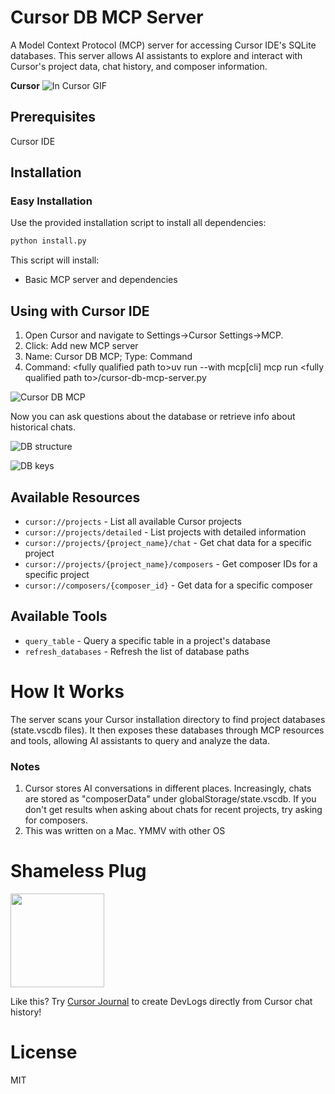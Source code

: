 # Cursor DB MCP Server

A Model Context Protocol (MCP) server for accessing Cursor IDE's SQLite databases. This server allows AI assistants to explore and interact with Cursor's project data, chat history, and composer information.

<!-- __Claude__
![In Claude GIF](./img/cursor-db-mcp-claude.gif) -->

__Cursor__
![In Cursor GIF](./img/cursor-db-mcp-in-cursor.gif)


## Prerequisites

Cursor IDE
<!-- Claude Desktop (if you want to use MCP in Claude) -->

## Installation

### Easy Installation

Use the provided installation script to install all dependencies:

```bash
python install.py
```

This script will install:
- Basic MCP server and dependencies

<!-- ### Manual Installation

1. Clone this repository:
```bash
git clone https://github.com/yourusername/cursor-db-mcp.git
cd cursor-db-mcp
```

2. Install basic dependencies:
```bash
pip install -r requirements.txt
```

3. Install MCP CLI tools (optional, for testing):
```bash
pip install 'mcp[cli]'  # Note the quotes around mcp[cli]
```

If the above command fails, you can install the CLI dependencies directly:
```bash
pip install typer rich
``` -->

<!-- ## Usage

### Using with Claude Desktop

1. Install the MCP server in Claude Desktop:
```bash
mcp install cursor-db-mcp-server.py
```

2. In Claude Desktop, you can now access your Cursor data by asking questions like:
   - "Show me a list of my Cursor projects"
   - "What's in my chat history for project X?"
   - "Find composer data for composer ID Y"

   See detailed examples below

Note: If Claude shows an error connecting to this MCP it's likely because it can't find uv. To fix this, change the command value to include the fully qualified path to uv. For example:
```
    "Cursor DB Manager": {
      "command": "/Users/johndamask/.local/bin/uv",
      "args": [
        "run",
        "--with",
        "mcp[cli]",
        "mcp",
        "run",
        "/Users/johndamask/code/cursor-db-mcp/cursor-db-mcp-server.py"
      ]
    }
``` -->

## Using with Cursor IDE

1. Open Cursor and navigate to Settings->Cursor Settings->MCP. 
2. Click: Add new MCP server
3. Name: Cursor DB MCP; Type: Command
4. Command: \<fully qualified path to\>uv run --with mcp[cli] mcp run \<fully qualified path to\>/cursor-db-mcp-server.py 

![Cursor DB MCP](./img/cursor-db-mcp.png)

Now you can ask questions about the database or retrieve info about historical chats.

![DB structure](./img/cursor-db-structure.png)

![DB keys](./img/cursor-db-keys.png)


## Available Resources

- `cursor://projects` - List all available Cursor projects
- `cursor://projects/detailed` - List projects with detailed information
- `cursor://projects/{project_name}/chat` - Get chat data for a specific project
- `cursor://projects/{project_name}/composers` - Get composer IDs for a specific project
- `cursor://composers/{composer_id}` - Get data for a specific composer

## Available Tools

- `query_table` - Query a specific table in a project's database
- `refresh_databases` - Refresh the list of database paths


<!-- # Example Usage with Claude

## Listing Projects

**User**: "Can you show me a list of my Cursor projects?"

**Claude**: 
```
I'll retrieve a list of your Cursor projects.

Here are the Cursor projects I found:
- project1 (path: /Users/username/Library/Application Support/Cursor/User/workspaceStorage/abc123/state.vscdb)
- project2 (path: /Users/username/Library/Application Support/Cursor/User/workspaceStorage/def456/state.vscdb)
- custom-project (path: /Users/username/code/custom-project/state.vscdb)
```

## Viewing Chat History

**User**: "Show me the chat history from my 'project1' project."

**Claude**:
```
I'll retrieve the chat history from your 'project1' project.

Here's the chat history I found:

Chat: "Understanding React Hooks"
- You: "Can you explain how useEffect works in React?"
- Claude: "The useEffect hook in React is used for handling side effects in functional components..."

Chat: "Debugging API Connection"
- You: "I'm getting a 401 error when connecting to the API. Here's my code..."
- Claude: "It looks like you're missing the authorization header in your request..."
```

## Querying Database Tables

**User**: "Can you search for keys related to 'settings' in the ItemTable of my 'project1' project?"

**Claude**:
```
I'll search for keys related to 'settings' in the ItemTable of your 'project1' project.

Here are the results:
1. Key: "workbench.settings.editor"
   Value: {"mode": "ui", "lastFocusedSettingId": "editor.fontSize"}

2. Key: "settings.language"
   Value: "en"

3. Key: "settings.theme"
   Value: "dark"
```

## Analyzing Chat Data

**User**: "Can you analyze the chat data from my 'project1' project and tell me what topics I've been discussing most frequently?"

**Claude**:
```
I'll analyze the chat data from your 'project1' project.

Based on your chat history, here are the most frequent topics you've been discussing:
1. React Hooks and Components (5 conversations)
2. API Integration (3 conversations)
3. CSS Styling (2 conversations)
4. Performance Optimization (2 conversations)
5. Debugging (1 conversation)

The most common questions were about state management in React and handling API responses.
``` 

# Architecture

The server uses the Model Context Protocol (MCP) to expose Cursor's SQLite databases to AI assistants. Key components include:

1. **Lifespan Context Management**: The server uses MCP's lifespan API to efficiently manage resources throughout the server's lifecycle.

2. **CursorDBManager**: Handles the detection and management of Cursor projects and their databases.

3. **Resources**: Expose data from Cursor databases as MCP resources.

4. **Tools**: Provide functionality to query databases and manage projects.

5. **Prompts**: Define reusable templates for AI interactions. -->

# How It Works

The server scans your Cursor installation directory to find project databases (state.vscdb files). It then exposes these databases through MCP resources and tools, allowing AI assistants to query and analyze the data.

### Notes
1. Cursor stores AI conversations in different places. Increasingly, chats are stored as "composerData" under globalStorage/state.vscdb. If you don't get results when asking about chats for recent projects, try asking for composers.
2. This was written on a Mac. YMMV with other OS

# Shameless Plug
<img src="./img/cursor-journal-logo_thumbnail.jpg" width="150" />

Like this? Try [Cursor Journal](https://medium.com/@jbdamask/building-cursor-journal-with-cursor-77445026a08c) to create DevLogs directly from Cursor chat history!

# License

MIT 